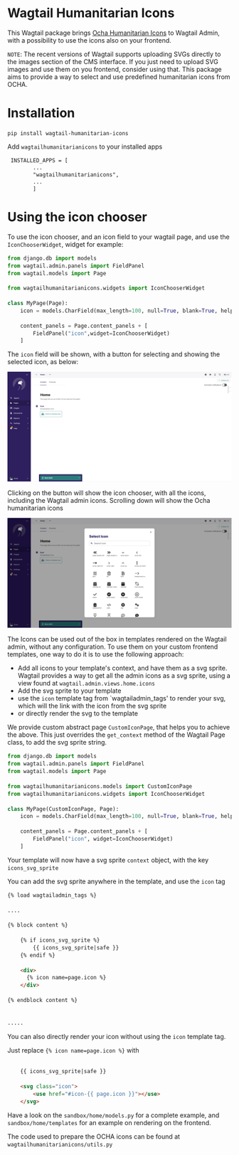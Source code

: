 # Wagtail Humanitarian Icons

This Wagtail package brings [Ocha Humanitarian Icons](https://brand.unocha.org/d/xEPytAUjC3sH/icons) to Wagtail Admin, 
with a possibility to use the icons also on your frontend.

`NOTE`: The recent versions of Wagtail supports uploading SVGs directly to the images section of
the CMS interface. If you just need to upload SVG images and use them on you frontend, consider using that.
This package aims to provide a way to select and use predefined humanitarian icons from OCHA.

# Installation

```pip install wagtail-humanitarian-icons```

Add `wagtailhumanitarianicons` to your installed apps

```
 INSTALLED_APPS = [
        ...
        "wagtailhumanitarianicons",
        ...
        ]
```

# Using the icon chooser
To use the icon chooser, and an icon field to your wagtail page, and use the `IconChooserWidget`, widget for example:

```python
from django.db import models
from wagtail.admin.panels import FieldPanel
from wagtail.models import Page

from wagtailhumanitarianicons.widgets import IconChooserWidget

class MyPage(Page):
    icon = models.CharField(max_length=100, null=True, blank=True, help_text="Humanitarian Icon")

    content_panels = Page.content_panels + [
        FieldPanel("icon",widget=IconChooserWidget)
    ]
```

The `icon` field will be shown, with a button for selecting and showing the selected icon, as below:

![Icon Field](screenshots/admin-field.png)

Clicking on the button will show the icon chooser, with all the icons, including the Wagtail admin icons.
Scrolling down will show the Ocha humanitarian icons

![Icon Chooser](screenshots/icon-chooser.png)


The Icons can be used out of the box in templates rendered on the Wagtail admin, without any configuration.
To use them on your custom frontend templates, one way to do it is to use the following approach:

- Add all icons to your template's context, and have them as a svg sprite. Wagtail provides a way to get all the admin icons as a svg sprite, using a view found 
  at `wagtail.admin.views.home.icons`
- Add the svg sprite to your template
- use the `icon` template tag from `wagtailadmin_tags' to render your svg, which will the link with the icon from the svg sprite
- or directly render the svg to the template

We provide custom abstract page `CustomIconPage`, that helps you to achieve the above. 
This just overrides the `get_context` method of the Wagtail Page class, to add the svg sprite string.

```python
from django.db import models
from wagtail.admin.panels import FieldPanel
from wagtail.models import Page

from wagtailhumanitarianicons.models import CustomIconPage
from wagtailhumanitarianicons.widgets import IconChooserWidget

class MyPage(CustomIconPage, Page):
    icon = models.CharField(max_length=100, null=True, blank=True, help_text="Humanitarian Icon")

    content_panels = Page.content_panels + [
        FieldPanel("icon", widget=IconChooserWidget)
    ]
```

Your template will now have a svg sprite `context` object, with the key `icons_svg_sprite`

You can add the svg sprite anywhere in the template, and use the `icon` tag

```html
{% load wagtailadmin_tags %}

....

{% block content %}

    {% if icons_svg_sprite %}
        {{ icons_svg_sprite|safe }}
    {% endif %}

    <div>
      {% icon name=page.icon %}
    </div>

{% endblock content %}


.....
```

You can also directly render your icon without using the `icon` template tag.

Just replace `{% icon name=page.icon %}` with

```html
    
    {{ icons_svg_sprite|safe }}

    <svg class="icon">
        <use href="#icon-{{ page.icon }}"></use>
    </svg>

```

Have a look on the `sandbox/home/models.py` for a complete example, and `sandbox/home/templates` for an example on rendering on the frontend.

The code used to prepare the OCHA icons can be found at `wagtailhumanitarianicons/utils.py`
